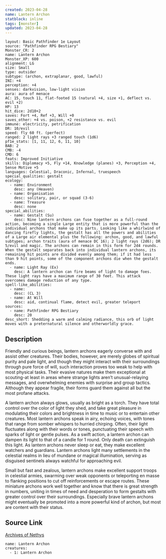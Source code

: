 ```yaml
---
created: 2023-04-28
name: Lantern Archon
statblock: inline
tags: [monster]
updated: 2023-04-28
---
```

```statblock
layout: Basic Pathfinder 1e Layout
source: "Pathfinder RPG Bestiary"
Monster_CR: 2
name: Lantern Archon
Monster_XP: 600
alignment: LG
size: Small
type: outsider
subtype: (archon, extraplanar, good, lawful)
INI: +4
perception: +4
senses: darkvision, low-light vision
aura: aura of menace
AC: 15, touch 11, flat-footed 15 (natural +4, size +1, deflect vs. evil +2)
HP: 13
hit_dice: 2d10+2
saves: Fort +4, Ref +3, Will +0
saves_other: +4 vs. poison, +2 resistance vs. evil
immune: electricity, petrification
DR: 10/evil
speed: fly 60 ft. (perfect)
ranged: 2 light rays +3 ranged touch (1d6)
pf1e_stats: [1, 11, 12, 6, 11, 10]
BAB: 2
CMB: -4
CMD: 6
feats: Improved Initiative
skills: Diplomacy +5, Fly +14, Knowledge (planes) +3, Perception +4, Sense Motive +5
languages: Celestial, Draconic, Infernal, truespeech
special_qualities: gestalt
ecology:
  - name: Environment
    desc: any (Heaven)
  - name: Organisation
    desc: solitary, pair, or squad (3-6)
  - name: Treasure
    desc: none
special_abilities:
  - name: Gestalt (Su)
    desc: Nine lantern archons can fuse together as a full-round action, becoming a single Large entity that is more powerful than the individual archons that make up its parts. Looking like a whirlwind of dancing firefly lights, the gestalt has all the powers and abilities of a Large air elemental plus the following: archon, good, and lawful subtypes; archon traits (aura of menace DC 16); 2 light rays (2d6); DR 5/evil and magic. The archons can remain in this form for 2d4 rounds. When the gestalt separates back into individual lantern archons, its remaining hit points are divided evenly among them; if it had less than 9 hit points, some of the component archons die when the gestalt ends.
  - name: Light Ray (Ex)
    desc: A lantern archon can fire beams of light to damage foes. These light rays have a maximum range of 30 feet. This attack overcomes damage reduction of any type.
spell-like_abilities:
  - name:
    desc: (CL 3)
  - name: At Will
    desc: aid, continual flame, detect evil, greater teleport
sources:
  - name: Pathfinder RPG Bestiary
    desc: 20
desc_short: Shedding a warm and calming radiance, this orb of light moves with a preternatural silence and otherworldly grace.
```
## Description
Friendly and curious beings, lantern archons eagerly converse with and assist other creatures. Their bodies, however, are merely globes of spiritual purity and pale light, and though they might interact with their surroundings through pure force of will, such interaction proves too weak to help with most physical tasks. Their evasive natures make them exceptional at scouting-at least in areas where strange lights aren’t unusual-relaying messages, and overwhelming enemies with surprise and group tactics. Although they appear fragile, their forms guard them against all but the most profane attacks.

A lantern archon always glows, usually as bright as a torch. They have total control over the color of light they shed, and take great pleasure in modulating their colors and brightness in time to music or to entertain other creatures. Most lantern archons speak in airy, echoing voices, with tones that range from somber whispers to hurried chirping. Often, their light fluctuates along with their words or tones, punctuating their speech with sparks of light or gentle pulses. As a swift action, a lantern archon can dampen its light to that of a candle for 1 round. Only death can extinguish this light. As lantern archons never sleep or eat, they make excellent watchers and guardians. Lantern archons light many settlements in the celestial realms in lieu of mundane or magical illumination, serving as disguised sentinels always watchful for approaching evil.

Small but fast and zealous, lantern archons make excellent support troops in celestial armies, swarming over weak opponents or teleporting en masse to flanking positions to cut off reinforcements or escape routes. These miniature archons work well together and know that there is great strength in numbers, uniting in times of need and desperation to form gestalts with greater control over their surroundings. Especially brave lantern archons might eventually be promoted into a more powerful kind of archon, but most are content with their status.
## Source Link
[Archives of Nethys](https://aonprd.com/MonsterDisplay.aspx?ItemName=Lantern%20Archon)
```encounter-table
name: Lantern Archon
creatures:
  - 1: Lantern Archon
```
